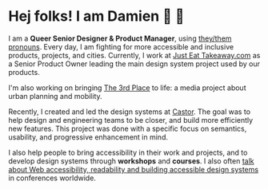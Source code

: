 # Hej folks! I am Damien 👋 🦝 

I am a **Queer Senior Designer & Product Manager**, using [they/them pronouns](https://pronoun.is/them). Every day, I am fighting for more accessible and inclusive products, projects, and cities.
Currently, I work at [Just Eat Takeaway.com](https://www.justeattakeaway.com/) as a Senior Product Owner leading the main design system project used by our products.

I'm also working on bringing [The 3rd Place](https://the3rd.place) to life: a media project about urban planning and mobility.

Recently, I created and led the design systems at [Castor](https://castoredc.com). The goal was to help design and engineering teams to be closer, and build more efficiently new features. This project was done with a specific focus on semantics, usability, and progressive enhancement in mind.

I also help people to bring accessibility in their work and projects, and to develop design systems through **workshops** and **courses**. 
I also often [talk about Web accessibility, readability and building accessible design systems](https://noti.st/hiwelo) in conferences worldwide.

